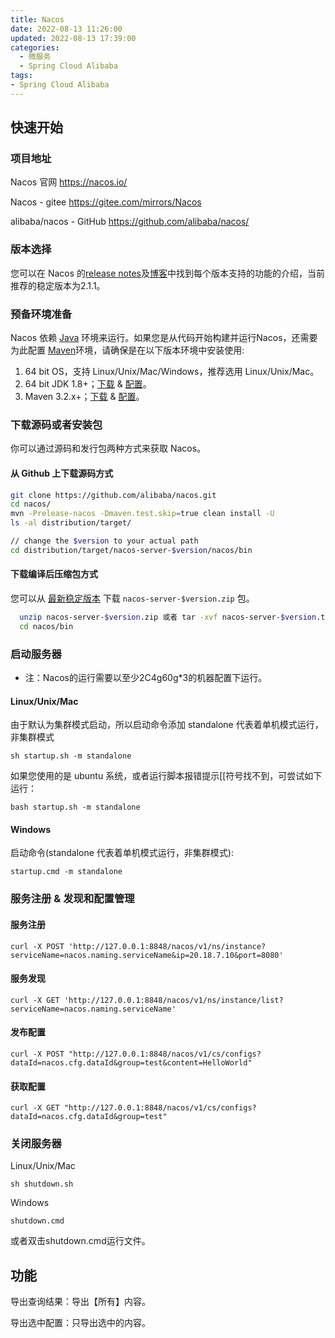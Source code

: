 ```yaml
---
title: Nacos
date: 2022-08-13 11:26:00
updated: 2022-08-13 17:39:00
categories:
  - 微服务
  - Spring Cloud Alibaba
tags:
- Spring Cloud Alibaba
---
```


## 快速开始

### 项目地址

Nacos 官网
<https://nacos.io/>

Nacos - gitee
<https://gitee.com/mirrors/Nacos>

alibaba/nacos - GitHub
<https://github.com/alibaba/nacos/>

### 版本选择

您可以在 Nacos 的[release notes](https://github.com/alibaba/nacos/releases)及[博客](https://nacos.io/zh-cn/blog/index.html)中找到每个版本支持的功能的介绍，当前推荐的稳定版本为2.1.1。

### 预备环境准备

Nacos 依赖 [Java](https://docs.oracle.com/cd/E19182-01/820-7851/inst_cli_jdk_javahome_t/) 环境来运行。如果您是从代码开始构建并运行Nacos，还需要为此配置 [Maven](https://maven.apache.org/index.html)环境，请确保是在以下版本环境中安装使用:

1. 64 bit OS，支持 Linux/Unix/Mac/Windows，推荐选用 Linux/Unix/Mac。
2. 64 bit JDK 1.8+；[下载](http://www.oracle.com/technetwork/java/javase/downloads/jdk8-downloads-2133151.html) & [配置](https://docs.oracle.com/cd/E19182-01/820-7851/inst_cli_jdk_javahome_t/)。
3. Maven 3.2.x+；[下载](https://maven.apache.org/download.cgi) & [配置](https://maven.apache.org/settings.html)。

### 下载源码或者安装包

你可以通过源码和发行包两种方式来获取 Nacos。

#### 从 Github 上下载源码方式

```bash
git clone https://github.com/alibaba/nacos.git
cd nacos/
mvn -Prelease-nacos -Dmaven.test.skip=true clean install -U
ls -al distribution/target/

// change the $version to your actual path
cd distribution/target/nacos-server-$version/nacos/bin
```

#### 下载编译后压缩包方式

您可以从 [最新稳定版本](https://github.com/alibaba/nacos/releases) 下载 `nacos-server-$version.zip` 包。

```bash
  unzip nacos-server-$version.zip 或者 tar -xvf nacos-server-$version.tar.gz
  cd nacos/bin
```

### 启动服务器

- 注：Nacos的运行需要以至少2C4g60g*3的机器配置下运行。

#### Linux/Unix/Mac

由于默认为集群模式启动，所以启动命令添加 standalone 代表着单机模式运行，非集群模式

`sh startup.sh -m standalone`

如果您使用的是 ubuntu 系统，或者运行脚本报错提示[[符号找不到，可尝试如下运行：

`bash startup.sh -m standalone`

#### Windows

启动命令(standalone 代表着单机模式运行，非集群模式):

`startup.cmd -m standalone`

### 服务注册 & 发现和配置管理

#### 服务注册

`curl -X POST 'http://127.0.0.1:8848/nacos/v1/ns/instance?serviceName=nacos.naming.serviceName&ip=20.18.7.10&port=8080'`

#### 服务发现

`curl -X GET 'http://127.0.0.1:8848/nacos/v1/ns/instance/list?serviceName=nacos.naming.serviceName'`

#### 发布配置

`curl -X POST "http://127.0.0.1:8848/nacos/v1/cs/configs?dataId=nacos.cfg.dataId&group=test&content=HelloWorld"`

#### 获取配置

`curl -X GET "http://127.0.0.1:8848/nacos/v1/cs/configs?dataId=nacos.cfg.dataId&group=test"`

### 关闭服务器

Linux/Unix/Mac

`sh shutdown.sh`

Windows

`shutdown.cmd`

或者双击shutdown.cmd运行文件。

## 功能

导出查询结果：导出【所有】内容。

导出选中配置：只导出选中的内容。
